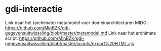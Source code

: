 # gdi-interactie
Link naar het (archimate) metamodel voor domeinarchitecturen MIDO: https://github.com/MinBZK/gdi-gegevensuitwisseling/blob/master/metamodel.md
Link naar het archimate script: https://github.com/MinBZK/gdi-gegevensuitwisseling/blob/master/scripts/export%20HTML.ajs

